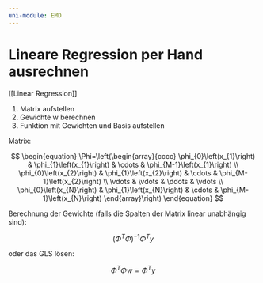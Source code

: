 ```yaml
---
uni-module: EMD
---
```


# Lineare Regression per Hand ausrechnen

[[Linear Regression]]

1. Matrix aufstellen
2. Gewichte w berechnen
3. Funktion mit Gewichten und Basis aufstellen

Matrix:

$$
\begin{equation}
\Phi=\left(\begin{array}{cccc}
\phi_{0}\left(x_{1}\right) & \phi_{1}\left(x_{1}\right) & \cdots & \phi_{M-1}\left(x_{1}\right) \\
\phi_{0}\left(x_{2}\right) & \phi_{1}\left(x_{2}\right) & \cdots & \phi_{M-1}\left(x_{2}\right) \\
\vdots & \vdots & \ddots & \vdots \\
\phi_{0}\left(x_{N}\right) & \phi_{1}\left(x_{N}\right) & \cdots & \phi_{M-1}\left(x_{N}\right)
\end{array}\right)
\end{equation}
$$

Berechnung der Gewichte (falls die Spalten der Matrix linear unabhängig sind):

$$
\begin{equation}
\left(\Phi^{T} \Phi\right)^{-1} \Phi^{T} y
\end{equation}
$$

oder das GLS lösen:

$$
\begin{equation}
\Phi^{T} \Phi w=\Phi^{T} y
\end{equation}
$$
